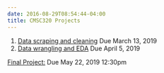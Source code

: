 ```yaml
---
date: 2016-08-29T08:54:44-04:00
title: CMSC320 Projects
---
```


1. [Data scraping and cleaning](project1/) Due March 13, 2019  
2. [Data wrangling and EDA](project2/) Due April 5, 2019   

<!--
3. [Regression and classification](project3/) Due May 4, 2018  
4. [Interactive data visualization and mapping](project4/) Due May 10, 2018
-->

[Final Project:](final_project/) Due May 22, 2019 12:30pm
